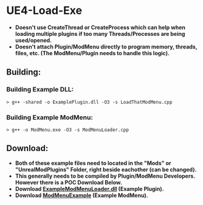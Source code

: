 # UE4-Load-Exe
- **Doesn't use CreateThread or CreateProcess which can help when loading multiple plugins if too many Threads/Processes are being used/opened.**
- **Doesn't attach Plugin/ModMenu directly to program memory, threads, files, etc. (The ModMenu/Plugin needs to handle this logic).**

## Building:
### Building Example DLL:
```
> g++ -shared -o ExamplePlugin.dll -O3 -s LoadThatModMenu.cpp
```
### Building Example ModMenu:
```
> g++ -o ModMenu.exe -O3 -s ModMenuLoader.cpp
```

## Download:
- **Both of these example files need to located in the "Mods" or "UnrealModPlugins" Folder, right beside eachother (can be changed).**
- **This generally needs to be compiled by Plugin/ModMenu Developers. However there is a POC Download Below.**
- **Download [ExampleModMenuLoader.dll](https://github.com/Cracko298/UE4-Load-Exe/releases/download/ExampleRelease/ExampleModMenuLoader.dll) (Example Plugin).**
- **Download [ModMenuExample](https://github.com/Cracko298/UE4-Load-Exe/releases/download/ExampleRelease/ModMenuExample.exe) (Example ModMenu).**

